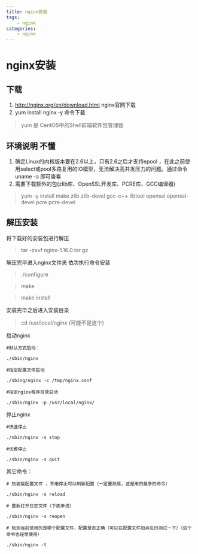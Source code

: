 ```yaml
---
title: nginx安装
tags: 
    - nginx
categories: 
    - nginx
---
```


# nginx安装

## 下载

1.  <http://nginx.org/en/download.html> nginx官网下载
2.  yum install nginx ‐y 命令下载

> yum 是 CentOS中的Shell前端软件包管理器

## 环境说明 不懂

1.  确定Linux的内核版本要在2.6以上，只有2.6之后才支持epool   ，在此之前使用select或pool多路复用的IO模型，无法解决高并发压力的问题。通过命令uname -a 即可查看
2.  需要下载额外的包(zlib库、OpenSSL开发库、PCRE库、GCC编译器)

> yum -y install make zlib zlib-devel gcc-c++ libtool openssl openssl-devel pcre pcre-devel

## 解压安装

将下载好的安装包进行解压

> tar -zxvf nginx-1.16.0.tar.gz

解压完毕进入nginx文件夹 依次执行命令安装

> ./configure

> make

> make install

安装完毕之后进入安装目录

> cd  /usr/local/nginx  (可能不是这个)

启动nginx

```
#默认方式启动：

./sbin/nginx

#指定配置文件启动

./sbing/nginx -c /tmp/nginx.conf

#指定nginx程序目录启动

./sbin/nginx -p /usr/local/nginx/

```

停止nginx

    #快速停止

    ./sbin/nginx -s stop

    #优雅停止

    ./sbin/nginx -s quit

其它命令：

```
# 热装载配置文件 ，不用停止可以刷新配置（一定要熟练，这是用的最多的命令）

./sbin/nginx -s reload

# 重新打开日志文件（下面单说）

./sbin/nginx -s reopen

# 检测当前使用的是哪个配置文件，配置是否正确（可以在配置文件加点乱码测试一下）（这个命令也经常使用）

./sbin/nginx -t

```

